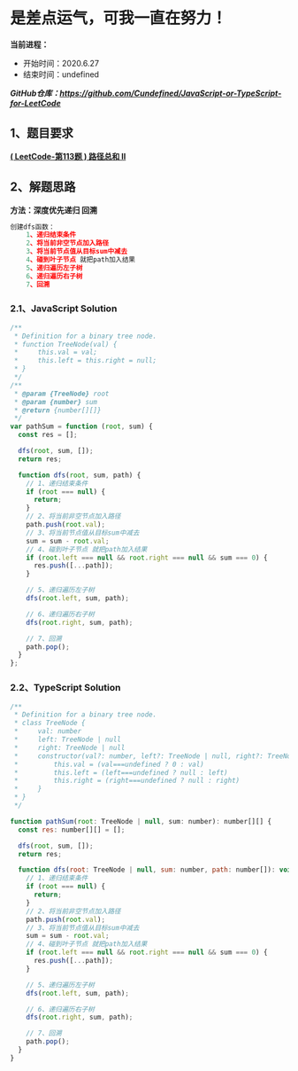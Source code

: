 ﻿# 是差点运气，可我一直在努力！
**当前进程：**

 - 开始时间：2020.6.27 
 - 结束时间：undefined

***GitHub仓库：https://github.com/Cundefined/JavaScript-or-TypeScript-for-LeetCode***



## 1、题目要求
[**( LeetCode-第113题 )  路径总和 II**](https://leetcode-cn.com/problems/path-sum-ii/)
       




## 2、解题思路
**方法：深度优先递归 回溯**
```javascript
创建dfs函数：
    1、递归结束条件
    2、将当前非空节点加入路径
    3、将当前节点值从目标sum中减去
    4、碰到叶子节点 就把path加入结果
    5、递归遍历左子树
    6、递归遍历右子树
    7、回溯
```


### 2.1、JavaScript Solution

```javascript
/**
 * Definition for a binary tree node.
 * function TreeNode(val) {
 *     this.val = val;
 *     this.left = this.right = null;
 * }
 */
/**
 * @param {TreeNode} root
 * @param {number} sum
 * @return {number[][]}
 */
var pathSum = function (root, sum) {
  const res = [];

  dfs(root, sum, []);
  return res;

  function dfs(root, sum, path) {
    // 1、递归结束条件
    if (root === null) {
      return;
    }
    // 2、将当前非空节点加入路径
    path.push(root.val);
    // 3、将当前节点值从目标sum中减去
    sum = sum - root.val;
    // 4、碰到叶子节点 就把path加入结果
    if (root.left === null && root.right === null && sum === 0) {
      res.push([...path]);
    }

    // 5、递归遍历左子树
    dfs(root.left, sum, path);

    // 6、递归遍历右子树
    dfs(root.right, sum, path);

    // 7、回溯
    path.pop();
  }
};
```

### 2.2、TypeScript Solution

```javascript
/**
 * Definition for a binary tree node.
 * class TreeNode {
 *     val: number
 *     left: TreeNode | null
 *     right: TreeNode | null
 *     constructor(val?: number, left?: TreeNode | null, right?: TreeNode | null) {
 *         this.val = (val===undefined ? 0 : val)
 *         this.left = (left===undefined ? null : left)
 *         this.right = (right===undefined ? null : right)
 *     }
 * }
 */

function pathSum(root: TreeNode | null, sum: number): number[][] {
  const res: number[][] = [];

  dfs(root, sum, []);
  return res;

  function dfs(root: TreeNode | null, sum: number, path: number[]): void {
    // 1、递归结束条件
    if (root === null) {
      return;
    }
    // 2、将当前非空节点加入路径
    path.push(root.val);
    // 3、将当前节点值从目标sum中减去
    sum = sum - root.val;
    // 4、碰到叶子节点 就把path加入结果
    if (root.left === null && root.right === null && sum === 0) {
      res.push([...path]);
    }

    // 5、递归遍历左子树
    dfs(root.left, sum, path);

    // 6、递归遍历右子树
    dfs(root.right, sum, path);

    // 7、回溯
    path.pop();
  }
}
```

